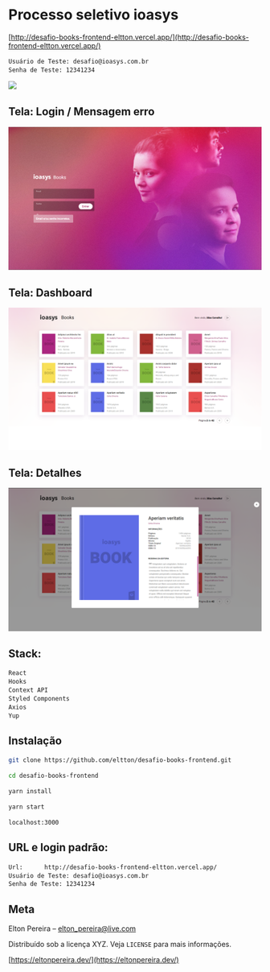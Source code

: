 # Processo seletivo ioasys

[http://desafio-books-frontend-eltton.vercel.app/](http://desafio-books-frontend-eltton.vercel.app/)

```sh
Usuário de Teste: desafio@ioasys.com.br
Senha de Teste: 12341234
```

![](https://media.glassdoor.com/sqll/1728220/ioasys-squarelogo-1586796589831.png)



## Tela: Login / Mensagem erro
![](https://github.com/eltton/desafio-books-frontend/blob/main/readme/tela-de-erro.png)
## Tela: Dashboard
![](https://github.com/eltton/desafio-books-frontend/blob/main/readme/home.png)
## Tela: Detalhes
![](https://github.com/eltton/desafio-books-frontend/blob/main/readme/book.png)

## Stack:

```sh
React
Hooks
Context API
Styled Components
Axios
Yup

```

## Instalação

```sh
git clone https://github.com/eltton/desafio-books-frontend.git
```

```sh
cd desafio-books-frontend
```

```sh
yarn install
```

```sh
yarn start
```

```sh
localhost:3000
```

## URL e login padrão:

```sh
Url:      http://desafio-books-frontend-eltton.vercel.app/
Usuário de Teste: desafio@ioasys.com.br
Senha de Teste: 12341234
```

## Meta

Elton Pereira – elton_pereira@live.com

Distribuído sob a licença XYZ. Veja `LICENSE` para mais informações.

[https://eltonpereira.dev/](https://eltonpereira.dev/)

[npm-image]: https://img.shields.io/npm/v/datadog-metrics.svg?style=flat-square
[npm-url]: https://npmjs.org/package/datadog-metrics
[npm-downloads]: https://img.shields.io/npm/dm/datadog-metrics.svg?style=flat-square
[travis-image]: https://img.shields.io/travis/dbader/node-datadog-metrics/master.svg?style=flat-square
[travis-url]: https://travis-ci.org/dbader/node-datadog-metrics
[wiki]: https://github.com/seunome/seuprojeto/wiki
